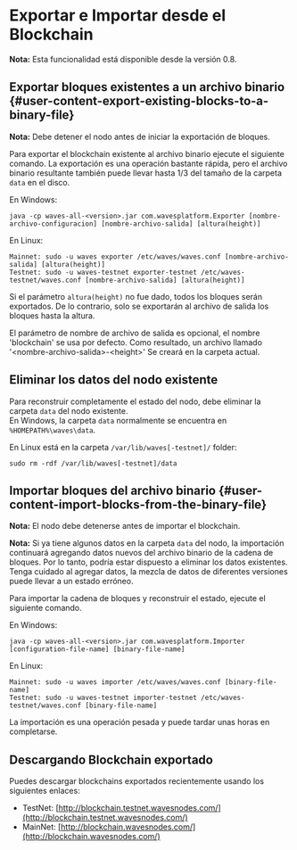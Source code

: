 #  Exportar e Importar desde el Blockchain

**Nota:** Esta funcionalidad está disponible desde la versión 0.8.

## Exportar bloques existentes a un archivo binario {#user-content-export-existing-blocks-to-a-binary-file}

**Nota:** Debe detener el nodo antes de iniciar la exportación de bloques.

Para exportar el blockchain existente al archivo binario ejecute el siguiente comando. La exportación es una operación bastante rápida, pero el archivo binario resultante también puede llevar hasta 1/3 del tamaño de la carpeta `data` en el disco.

En Windows:

```
java -cp waves-all-<version>.jar com.wavesplatform.Exporter [nombre-archivo-configuracion] [nombre-archivo-salida] [altura(height)]
```

En Linux:

```
Mainnet: sudo -u waves exporter /etc/waves/waves.conf [nombre-archivo-salida] [altura(height)]
Testnet: sudo -u waves-testnet exporter-testnet /etc/waves-testnet/waves.conf [nombre-archivo-salida] [altura(height)]
```


Si el parámetro `altura(height)` no fue dado, todos los bloques serán exportados. De lo contrario, solo se exportarán al archivo de salida los bloques hasta la altura.

El parámetro de nombre de archivo de salida es opcional, el nombre 'blockchain' se usa por defecto. Como resultado, un archivo llamado '&lt;nombre-archivo-salida&gt;-&lt;height&gt;' Se creará en la carpeta actual.

## Eliminar los datos del nodo existente

Para reconstruir completamente el estado del nodo, debe eliminar la carpeta `data` del nodo existente.  
En Windows, la carpeta `data` normalmente se encuentra en `%HOMEPATH%\waves\data`.

En Linux está en la carpeta `/var/lib/waves[-testnet]/` folder:

```
sudo rm -rdf /var/lib/waves[-testnet]/data
```

## Importar bloques del archivo binario {#user-content-import-blocks-from-the-binary-file}

**Nota:** El nodo debe detenerse antes de importar el blockchain.

**Nota:** Si ya tiene algunos datos en la carpeta `data` del nodo, la importación continuará agregando datos nuevos del archivo binario de la cadena de bloques. Por lo tanto, podría estar dispuesto a eliminar los datos existentes. Tenga cuidado al agregar datos, la mezcla de datos de diferentes versiones puede llevar a un estado erróneo.

Para importar la cadena de bloques y reconstruir el estado, ejecute el siguiente comando.

En Windows:

```
java -cp waves-all-<version>.jar com.wavesplatform.Importer [configuration-file-name] [binary-file-name]
```

En Linux:

```
Mainnet: sudo -u waves importer /etc/waves/waves.conf [binary-file-name]
Testnet: sudo -u waves-testnet importer-testnet /etc/waves-testnet/waves.conf [binary-file-name]
```

La importación es una operación pesada y puede tardar unas horas en completarse.

## Descargando Blockchain exportado

Puedes descargar blockchains exportados recientemente usando los siguientes enlaces:

* TestNet: [http://blockchain.testnet.wavesnodes.com/](http://blockchain.testnet.wavesnodes.com/)
* MainNet: [http://blockchain.wavesnodes.com/](http://blockchain.wavesnodes.com/)



